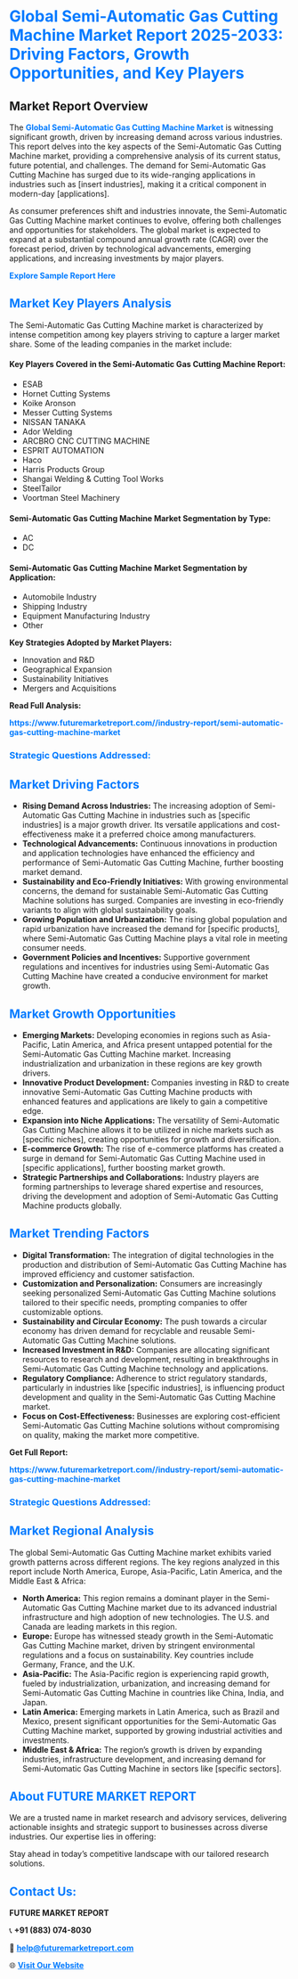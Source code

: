 <h1 style="color: #007BFF;">Global Semi-Automatic Gas Cutting Machine Market Report 2025-2033: Driving Factors, Growth Opportunities, and Key Players</h1>

<section id="overview">
<h2>Market Report Overview</h2>
<p>The <a href="https://www.futuremarketreport.com//industry-report/semi-automatic-gas-cutting-machine-market" style="color: #007BFF; text-decoration: none;"><strong>Global Semi-Automatic Gas Cutting Machine Market</strong></a> is witnessing significant growth, driven by increasing demand across various industries. This report delves into the key aspects of the Semi-Automatic Gas Cutting Machine market, providing a comprehensive analysis of its current status, future potential, and challenges. The demand for Semi-Automatic Gas Cutting Machine has surged due to its wide-ranging applications in industries such as [insert industries], making it a critical component in modern-day [applications].</p>
<p>As consumer preferences shift and industries innovate, the Semi-Automatic Gas Cutting Machine market continues to evolve, offering both challenges and opportunities for stakeholders. The global market is expected to expand at a substantial compound annual growth rate (CAGR) over the forecast period, driven by technological advancements, emerging applications, and increasing investments by major players.</p>
</section>

<section id="overview">
<p><a href="https://www.futuremarketreport.com//request-sample/reportId=89942" style="color: #007BFF; text-decoration: none;"><strong>Explore Sample Report Here</strong></a></p>
</section>

<section id="key-players">
<h2 style="color: #007BFF;">Market Key Players Analysis</h2>
<p>The Semi-Automatic Gas Cutting Machine market is characterized by intense competition among key players striving to capture a larger market share. Some of the leading companies in the market include:</p>
<h4>Key Players Covered in the Semi-Automatic Gas Cutting Machine Report:</h4>
<ul><li>ESAB</li><li>Hornet Cutting Systems</li><li>Koike Aronson</li><li>Messer Cutting Systems</li><li>NISSAN TANAKA</li><li>Ador Welding</li><li>ARCBRO CNC CUTTING MACHINE</li><li>ESPRIT AUTOMATION</li><li>Haco</li><li>Harris Products Group</li><li>Shangai Welding &amp; Cutting Tool Works</li><li>SteelTailor</li><li>Voortman Steel Machinery</li></ul>
<h4>Semi-Automatic Gas Cutting Machine Market Segmentation by Type:</h4>
<ul><li>AC</li><li>DC</li></ul>

<h4>Semi-Automatic Gas Cutting Machine Market Segmentation by Application:</h4>
<ul><li>Automobile Industry</li><li>Shipping Industry</li><li>Equipment Manufacturing Industry</li><li>Other</li></ul>
<p><strong>Key Strategies Adopted by Market Players:</strong></p>
<ul>
<li>Innovation and R&D</li>
<li>Geographical Expansion</li>
<li>Sustainability Initiatives</li>
<li>Mergers and Acquisitions</li>
</ul>
</section>

<section>
<p><strong>Read Full Analysis: </strong></p><a href="https://www.futuremarketreport.com//industry-report/semi-automatic-gas-cutting-machine-market" style="color: #007BFF; text-decoration: none;"><strong>https://www.futuremarketreport.com//industry-report/semi-automatic-gas-cutting-machine-market</strong></a>
<h3 style="color: #007BFF;">Strategic Questions Addressed:</h3>
</section>

<section id="driving-factors">
<h2 style="color: #007BFF;">Market Driving Factors</h2>
<ul>
<li><strong>Rising Demand Across Industries:</strong> The increasing adoption of Semi-Automatic Gas Cutting Machine in industries such as [specific industries] is a major growth driver. Its versatile applications and cost-effectiveness make it a preferred choice among manufacturers.</li>
<li><strong>Technological Advancements:</strong> Continuous innovations in production and application technologies have enhanced the efficiency and performance of Semi-Automatic Gas Cutting Machine, further boosting market demand.</li>
<li><strong>Sustainability and Eco-Friendly Initiatives:</strong> With growing environmental concerns, the demand for sustainable Semi-Automatic Gas Cutting Machine solutions has surged. Companies are investing in eco-friendly variants to align with global sustainability goals.</li>
<li><strong>Growing Population and Urbanization:</strong> The rising global population and rapid urbanization have increased the demand for [specific products], where Semi-Automatic Gas Cutting Machine plays a vital role in meeting consumer needs.</li>
<li><strong>Government Policies and Incentives:</strong> Supportive government regulations and incentives for industries using Semi-Automatic Gas Cutting Machine have created a conducive environment for market growth.</li>
</ul>
</section>

<section id="growth-opportunities">
<h2 style="color: #007BFF;">Market Growth Opportunities</h2>
<ul>
<li><strong>Emerging Markets:</strong> Developing economies in regions such as Asia-Pacific, Latin America, and Africa present untapped potential for the Semi-Automatic Gas Cutting Machine market. Increasing industrialization and urbanization in these regions are key growth drivers.</li>
<li><strong>Innovative Product Development:</strong> Companies investing in R&D to create innovative Semi-Automatic Gas Cutting Machine products with enhanced features and applications are likely to gain a competitive edge.</li>
<li><strong>Expansion into Niche Applications:</strong> The versatility of Semi-Automatic Gas Cutting Machine allows it to be utilized in niche markets such as [specific niches], creating opportunities for growth and diversification.</li>
<li><strong>E-commerce Growth:</strong> The rise of e-commerce platforms has created a surge in demand for Semi-Automatic Gas Cutting Machine used in [specific applications], further boosting market growth.</li>
<li><strong>Strategic Partnerships and Collaborations:</strong> Industry players are forming partnerships to leverage shared expertise and resources, driving the development and adoption of Semi-Automatic Gas Cutting Machine products globally.</li>
</ul>
</section>

<section id="trending-factors">
<h2 style="color: #007BFF;">Market Trending Factors</h2>
<ul>
<li><strong>Digital Transformation:</strong> The integration of digital technologies in the production and distribution of Semi-Automatic Gas Cutting Machine has improved efficiency and customer satisfaction.</li>
<li><strong>Customization and Personalization:</strong> Consumers are increasingly seeking personalized Semi-Automatic Gas Cutting Machine solutions tailored to their specific needs, prompting companies to offer customizable options.</li>
<li><strong>Sustainability and Circular Economy:</strong> The push towards a circular economy has driven demand for recyclable and reusable Semi-Automatic Gas Cutting Machine solutions.</li>
<li><strong>Increased Investment in R&D:</strong> Companies are allocating significant resources to research and development, resulting in breakthroughs in Semi-Automatic Gas Cutting Machine technology and applications.</li>
<li><strong>Regulatory Compliance:</strong> Adherence to strict regulatory standards, particularly in industries like [specific industries], is influencing product development and quality in the Semi-Automatic Gas Cutting Machine market.</li>
<li><strong>Focus on Cost-Effectiveness:</strong> Businesses are exploring cost-efficient Semi-Automatic Gas Cutting Machine solutions without compromising on quality, making the market more competitive.</li>
</ul>
</section>

<section>
<p><strong>Get Full Report: </strong></p><a href="https://www.futuremarketreport.com//industry-report/semi-automatic-gas-cutting-machine-market" style="color: #007BFF; text-decoration: none;"><strong>https://www.futuremarketreport.com//industry-report/semi-automatic-gas-cutting-machine-market</strong></a>
<h3 style="color: #007BFF;">Strategic Questions Addressed:</h3>
</section>


<section id="regional-analysis">
<h2 style="color: #007BFF;">Market Regional Analysis</h2>
<p>The global Semi-Automatic Gas Cutting Machine market exhibits varied growth patterns across different regions. The key regions analyzed in this report include North America, Europe, Asia-Pacific, Latin America, and the Middle East & Africa:</p>
<ul>
<li><strong>North America:</strong> This region remains a dominant player in the Semi-Automatic Gas Cutting Machine market due to its advanced industrial infrastructure and high adoption of new technologies. The U.S. and Canada are leading markets in this region.</li>
<li><strong>Europe:</strong> Europe has witnessed steady growth in the Semi-Automatic Gas Cutting Machine market, driven by stringent environmental regulations and a focus on sustainability. Key countries include Germany, France, and the U.K.</li>
<li><strong>Asia-Pacific:</strong> The Asia-Pacific region is experiencing rapid growth, fueled by industrialization, urbanization, and increasing demand for Semi-Automatic Gas Cutting Machine in countries like China, India, and Japan.</li>
<li><strong>Latin America:</strong> Emerging markets in Latin America, such as Brazil and Mexico, present significant opportunities for the Semi-Automatic Gas Cutting Machine market, supported by growing industrial activities and investments.</li>
<li><strong>Middle East & Africa:</strong> The region’s growth is driven by expanding industries, infrastructure development, and increasing demand for Semi-Automatic Gas Cutting Machine in sectors like [specific sectors].</li>
</ul>
</section>

<footer>
<h2 style="color: #007BFF;">About FUTURE MARKET REPORT</h2>
<p>We are a trusted name in market research and advisory services, delivering actionable insights and strategic support to businesses across diverse industries. Our expertise lies in offering:</p>

<p>Stay ahead in today’s competitive landscape with our tailored research solutions.</p>

<h2 style="color: #007BFF;">Contact Us:</h2>
<p><strong>FUTURE MARKET REPORT</strong></p>
<p>📞 <strong>+91 (883) 074-8030</strong></p>
<p>📧 <strong><a href="mailto:help@futuremarketreport.com" style="color: #007BFF;">help@futuremarketreport.com</a></strong></p>
<p>🌐 <strong><a href="https://www.futuremarketreport.com/" style="color: #007BFF;">Visit Our Website</a></strong></p>
</footer>